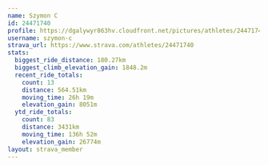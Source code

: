 ```yaml
---
name: Szymon C
id: 24471740
profile: https://dgalywyr863hv.cloudfront.net/pictures/athletes/24471740/7213253/3/large.jpg
username: szymon-c
strava_url: https://www.strava.com/athletes/24471740
stats:
  biggest_ride_distance: 180.27km
  biggest_climb_elevation_gain: 1848.2m
  recent_ride_totals:
    count: 13
    distance: 564.51km
    moving_time: 26h 19m
    elevation_gain: 8051m
  ytd_ride_totals:
    count: 83
    distance: 3431km
    moving_time: 136h 52m
    elevation_gain: 26774m
layout: strava_member
--- 
```

